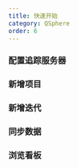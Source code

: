 ```yaml
---
title: 快速开始
category: QSphere
order: 6
---
```


### 配置追踪服务器

### 新增项目

### 新增迭代

### 同步数据

### 浏览看板
